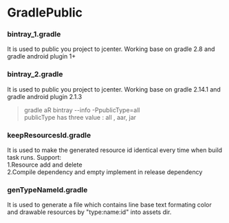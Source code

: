 # GradlePublic

### bintray_1.gradle
It is used to public you project to jcenter. Working base on gradle 2.8 and gradle android plugin 1+

### bintray_2.gradle
It is used to public you project to jcenter. Working base on gradle 2.14.1 and gradle android plugin 2.1.3  
> gradle aR bintray --info -PpublicType=all   
> publicType has three value : all , aar, jar

### keepResourcesId.gradle
It is used to make the generated resource id identical every time when build task runs.
Support:   
1.Resource add and delete  
2.Compile dependency and empty implement in release dependency  

### genTypeNameId.gradle
It is used to generate a file which contains line base text formating color and drawable resources by "type:name:id" into assets dir.
